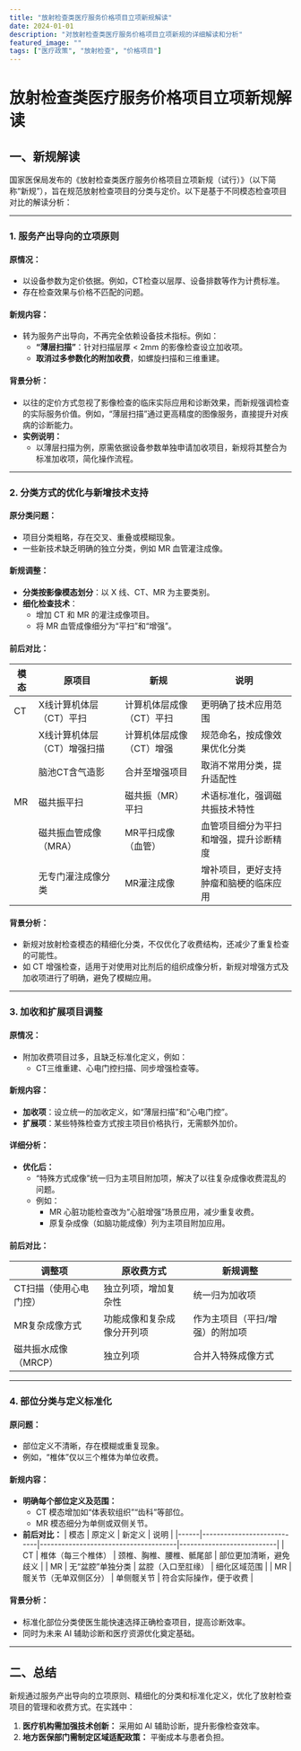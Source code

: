 ```yaml
---
title: "放射检查类医疗服务价格项目立项新规解读"
date: 2024-01-01
description: "对放射检查类医疗服务价格项目立项新规的详细解读和分析"
featured_image: ""
tags: ["医疗政策", "放射检查", "价格项目"]
---
```


# 放射检查类医疗服务价格项目立项新规解读

## 一、新规解读

国家医保局发布的《放射检查类医疗服务价格项目立项新规（试行）》（以下简称“新规”），旨在规范放射检查项目的分类与定价。以下是基于不同模态检查项目对比的解读分析：

---

### 1. 服务产出导向的立项原则

#### 原情况：
- 以设备参数为定价依据。例如，CT检查以层厚、设备排数等作为计费标准。
- 存在检查效果与价格不匹配的问题。

#### 新规内容：
- 转为服务产出导向，不再完全依赖设备技术指标。例如：
  - **“薄层扫描”**：针对扫描层厚 < 2mm 的影像检查设立加收项。
  - **取消过多参数化的附加收费**，如螺旋扫描和三维重建。

#### 背景分析：
- 以往的定价方式忽视了影像检查的临床实际应用和诊断效果，而新规强调检查的实际服务价值。例如，“薄层扫描”通过更高精度的图像服务，直接提升对疾病的诊断能力。
- **实例说明：**
  - 以薄层扫描为例，原需依据设备参数单独申请加收项目，新规将其整合为标准加收项，简化操作流程。

---

### 2. 分类方式的优化与新增技术支持

#### 原分类问题：
- 项目分类粗略，存在交叉、重叠或模糊现象。
- 一些新技术缺乏明确的独立分类，例如 MR 血管灌注成像。

#### 新规调整：
- **分类按影像模态划分**：以 X 线、CT、MR 为主要类别。
- **细化检查技术**：
  - 增加 CT 和 MR 的灌注成像项目。
  - 将 MR 血管成像细分为“平扫”和“增强”。

#### 前后对比：
| 模态   | 原项目                     | 新规                       | 说明                                     |
|--------|----------------------------|----------------------------|------------------------------------------|
| CT     | X线计算机体层（CT）平扫    | 计算机体层成像（CT）平扫    | 更明确了技术应用范围                     |
|        | X线计算机体层（CT）增强扫描| 计算机体层成像（CT）增强    | 规范命名，按成像效果优化分类             |
|        | 脑池CT含气造影            | 合并至增强项目              | 取消不常用分类，提升适配性               |
| MR     | 磁共振平扫                 | 磁共振（MR）平扫           | 术语标准化，强调磁共振技术特性           |
|        | 磁共振血管成像（MRA）      | MR平扫成像（血管）         | 血管项目细分为平扫和增强，提升诊断精度  |
|        | 无专门灌注成像分类         | MR灌注成像                 | 增补项目，更好支持肿瘤和脑梗的临床应用 |

#### 背景分析：
- 新规对放射检查模态的精细化分类，不仅优化了收费结构，还减少了重复检查的可能性。
- 如 CT 增强检查，适用于对使用对比剂后的组织成像分析，新规对增强方式及加收项进行了明确，避免了模糊应用。

---

### 3. 加收和扩展项目调整

#### 原情况：
- 附加收费项目过多，且缺乏标准化定义，例如：
  - CT三维重建、心电门控扫描、同步增强检查等。

#### 新规内容：
- **加收项**：设立统一的加收定义，如“薄层扫描”和“心电门控”。
- **扩展项**：某些特殊检查方式按主项目价格执行，无需额外加价。

#### 详细分析：
- **优化后：** 
  - “特殊方式成像”统一归为主项目附加项，解决了以往复杂成像收费混乱的问题。
  - 例如：
    - MR 心脏功能检查改为“心脏增强”场景应用，减少重复收费。
    - 原复杂成像（如脑功能成像）列为主项目附加应用。

#### 前后对比：
| 调整项                 | 原收费方式                    | 新规调整                        |
|------------------------|-------------------------------|---------------------------------|
| CT扫描（使用心电门控） | 独立列项，增加复杂性          | 统一归为加收项                 |
| MR复杂成像方式         | 功能成像和复杂成像分开列项    | 作为主项目（平扫/增强）的附加项 |
| 磁共振水成像（MRCP）   | 独立列项                      | 合并入特殊成像方式             |

---

### 4. 部位分类与定义标准化

#### 原问题：
- 部位定义不清晰，存在模糊或重复现象。
- 例如，“椎体”仅以三个椎体为单位收费。

#### 新规内容：
- **明确每个部位定义及范围：**
  - CT 模态增加如“体表软组织”“齿科”等部位。
  - MR 模态细分为单侧或双侧关节。
- **前后对比：**
  | 模态 | 原定义                     | 新定义                               | 说明                      |
  |------|----------------------------|--------------------------------------|---------------------------|
  | CT   | 椎体（每三个椎体）         | 颈椎、胸椎、腰椎、骶尾部            | 部位更加清晰，避免歧义    |
  | MR   | 无“盆腔”单独分类          | 盆腔（入口至肛缘）                  | 细化区域范围              |
  | MR   | 髋关节（无单双侧区分）     | 单侧髋关节                          | 符合实际操作，便于收费    |

#### 背景分析：
- 标准化部位分类使医生能快速选择正确检查项目，提高诊断效率。
- 同时为未来 AI 辅助诊断和医疗资源优化奠定基础。

---

## 二、总结

新规通过服务产出导向的立项原则、精细化的分类和标准化定义，优化了放射检查项目的管理和收费方式。在实践中：
1. **医疗机构需加强技术创新：** 采用如 AI 辅助诊断，提升影像检查效率。
2. **地方医保部门需制定区域适配政策：** 平衡成本与患者负担。
